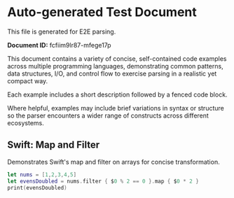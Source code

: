 # Auto-generated Test Document

This file is generated for E2E parsing.

**Document ID:** fcfiim9lr87-mfege17p

This document contains a variety of concise, self-contained code examples across multiple programming languages, demonstrating common patterns, data structures, I/O, and control flow to exercise parsing in a realistic yet compact way.

Each example includes a short description followed by a fenced code block.

Where helpful, examples may include brief variations in syntax or structure so the parser encounters a wider range of constructs across different ecosystems.

## Swift: Map and Filter

Demonstrates Swift's map and filter on arrays for concise transformation.

```swift
let nums = [1,2,3,4,5]
let evensDoubled = nums.filter { $0 % 2 == 0 }.map { $0 * 2 }
print(evensDoubled)
```



